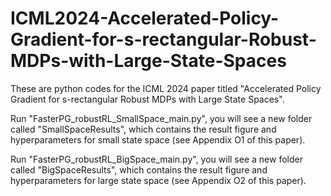 # ICML2024-Accelerated-Policy-Gradient-for-s-rectangular-Robust-MDPs-with-Large-State-Spaces

These are python codes for the ICML 2024 paper titled "Accelerated Policy Gradient for s-rectangular Robust MDPs with Large State Spaces".

Run "FasterPG_robustRL_SmallSpace_main.py", you will see a new folder called "SmallSpaceResults", which contains the result figure and hyperparameters for small state space (see Appendix O1 of this paper). 

Run "FasterPG_robustRL_BigSpace_main.py", you will see a new folder called "BigSpaceResults", which contains the result figure and hyperparameters for large state space (see Appendix O2 of this paper). 
